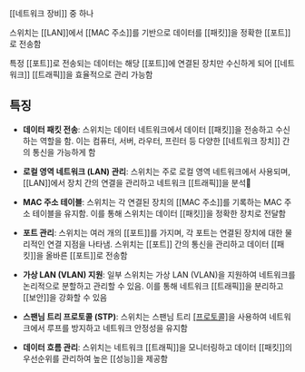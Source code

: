 [[네트워크 장비]] 중 하나

스위치는 [[LAN]]에서 [[MAC 주소]]를 기반으로 데이터를 [[패킷]]을 정확한 [[포트]]로 전송함

특정 [[포트]]로 전송되는 데이터는 해당 [[포트]]에 연결된 장치만 수신하게 되어 [[네트워크]] [[트래픽]]을 효율적으로 관리 가능함

## 특징

- **데이터 패킷 전송**: 스위치는 데이터 네트워크에서 데이터 [[패킷]]을 전송하고 수신하는 역할을 함. 이는 컴퓨터, 서버, 라우터, 프린터 등 다양한 [[네트워크 장치]] 간의 통신을 가능하게 함
    
- **로컬 영역 네트워크 (LAN) 관리**: 스위치는 주로 로컬 영역 네트워크에서 사용되며, [[LAN]]에서 장치 간의 연결을 관리하고 네트워크 [[트래픽]]을 분석
    
- **MAC 주소 테이블**: 스위치는 각 연결된 장치의 [[MAC 주소]]를 기록하는 MAC 주소 테이블을 유지함. 이를 통해 스위치는 데이터 [[패킷]]을 정확한 장치로 전달함
    
- **포트 관리**: 스위치는 여러 개의 [[포트]]를 가지며, 각 포트는 연결된 장치에 대한 물리적인 연결 지점을 나타냄. 스위치는 [[포트]] 간의 통신을 관리하고 데이터 [[패킷]]을 올바른 [[포트]]로 전송함
    
- **가상 LAN (VLAN) 지원**: 일부 스위치는 가상 LAN (VLAN)을 지원하여 네트워크를 논리적으로 분할하고 관리할 수 있음. 이를 통해 네트워크 [[트래픽]]을 분리하고 [[보안]]을 강화할 수 있음
    
- **스팬님 트리 프로토콜 (STP)**: 스위치는 스팬님 트리 [[프로토콜]](STP)을 사용하여 네트워크에서 루프를 방지하고 네트워크 안정성을 유지함
    
- **데이터 흐름 관리**: 스위치는 네트워크 [[트래픽]]을 모니터링하고 데이터 [[패킷]]의 우선순위를 관리하여 높은 [[성능]]을 제공함



